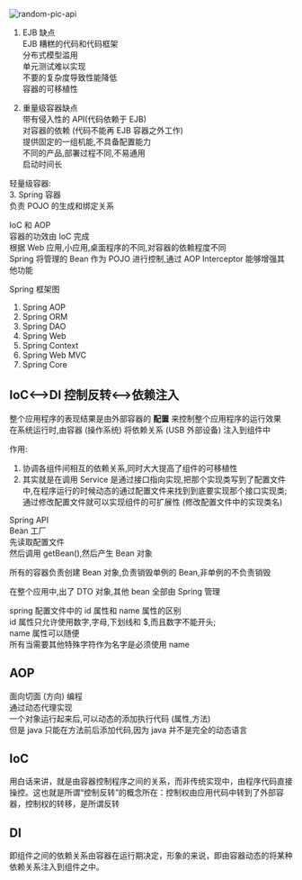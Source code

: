 <!-- markdownlint-disable-next-line MD033 -->
<meta name="referrer" content="no-referrer"/>

![random-pic-api](https://api.dong4j.ink:1024/cover?spm={{spm}})

1. EJB 缺点  
   EJB 糟糕的代码和代码框架  
   分布式模型滥用  
   单元测试难以实现  
   不要的复杂度导致性能降低  
   容器的可移植性

2. 重量级容器缺点  
   带有侵入性的 API(代码依赖于 EJB)  
   对容器的依赖 (代码不能再 EJB 容器之外工作)  
   提供固定的一组机能,不具备配置能力  
   不同的产品,部署过程不同,不易通用  
   启动时间长

轻量级容器:  
3. Spring 容器  
负责 POJO 的生成和绑定关系

IoC 和 AOP  
容器的功效由 IoC 完成  
根据 Web 应用,小应用,桌面程序的不同,对容器的依赖程度不同  
Spring 将管理的 Bean 作为 POJO 进行控制,通过 AOP Interceptor 能够增强其他功能

Spring 框架图

1. Spring AOP
2. Spring ORM
3. Spring DAO
4. Spring Web
5. Spring Context
6. Spring Web MVC
7. Spring Core

## IoC<-->DI 控制反转<-->依赖注入

整个应用程序的表现结果是由外部容器的 **配置** 来控制整个应用程序的运行效果  
在系统运行时,由容器 (操作系统) 将依赖关系 (USB 外部设备) 注入到组件中

作用:

1. 协调各组件间相互的依赖关系,同时大大提高了组件的可移植性
2. 其实就是在调用 Service 是通过接口指向实现,把那个实现类写到了配置文件中,在程序运行的时候动态的通过配置文件来找到到底要实现那个接口实现类; 通过修改配置文件就可以实现组件的可扩展性 (修改配置文件中的实现类名)

Spring API  
Bean 工厂  
先读取配置文件  
然后调用 getBean(),然后产生 Bean 对象

所有的容器负责创建 Bean 对象,负责销毁单例的 Bean,非单例的不负责销毁

在整个应用中,出了 DTO 对象,其他 bean 全部由 Spring 管理

spring 配置文件中的 id 属性和 name 属性的区别  
id 属性只允许使用数字,字母,下划线和 $,而且数字不能开头;  
name 属性可以随便  
所有当需要其他特殊字符作为名字是必须使用 name

## AOP

面向切面 (方向) 编程  
通过动态代理实现  
一个对象运行起来后,可以动态的添加执行代码 (属性,方法)  
但是 java 只能在方法前后添加代码,因为 java 并不是完全的动态语言

## IoC

用白话来讲，就是由容器控制程序之间的关系，而非传统实现中，由程序代码直接操控。这也就是所谓“控制反转”的概念所在：控制权由应用代码中转到了外部容器，控制权的转移，是所谓反转

## DI

即组件之间的依赖关系由容器在运行期决定，形象的来说，即由容器动态的将某种依赖关系注入到组件之中。